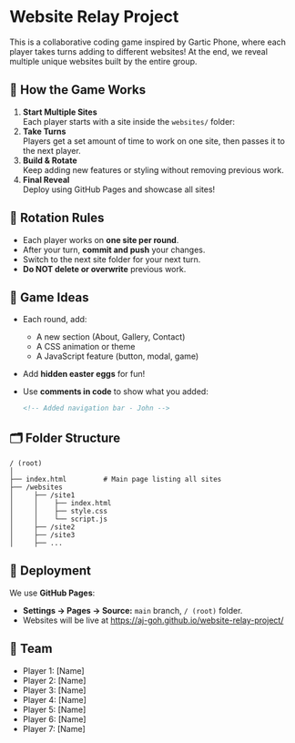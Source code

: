 # Website Relay Project

This is a collaborative coding game inspired by Gartic Phone, where each player takes turns adding to different websites! At the end, we reveal multiple unique websites built by the entire group.

## 📌 How the Game Works
1. **Start Multiple Sites**  
Each player starts with a site inside the `websites/` folder:
2. **Take Turns**  
Players get a set amount of time to work on one site, then passes it to the next player.
3. **Build & Rotate**  
Keep adding new features or styling without removing previous work.
4. **Final Reveal**  
Deploy using GitHub Pages and showcase all sites!

## 🔄 Rotation Rules

* Each player works on **one site per round**.
* After your turn, **commit and push** your changes.
* Switch to the next site folder for your next turn.
* **Do NOT delete or overwrite** previous work.

## 🎲 Game Ideas

* Each round, add:

  * A new section (About, Gallery, Contact)
  * A CSS animation or theme
  * A JavaScript feature (button, modal, game)
* Add **hidden easter eggs** for fun!
* Use **comments in code** to show what you added:

  ```html
  <!-- Added navigation bar - John -->
  ```

## 🗂 Folder Structure

```
/ (root)
│
├── index.html         # Main page listing all sites
├── /websites
│     ├── /site1
│     │    ├── index.html
│     │    ├── style.css
│     │    └── script.js
│     ├── /site2
│     ├── /site3
│     ├── ...
```

## 🚀 Deployment

We use **GitHub Pages**:

* **Settings → Pages → Source:** `main` branch, `/ (root)` folder.
* Websites will be live at https://aj-goh.github.io/website-relay-project/

## 👥 Team

* Player 1: \[Name]
* Player 2: \[Name]
* Player 3: \[Name]
* Player 4: \[Name]
* Player 5: \[Name]
* Player 6: \[Name]
* Player 7: \[Name]
